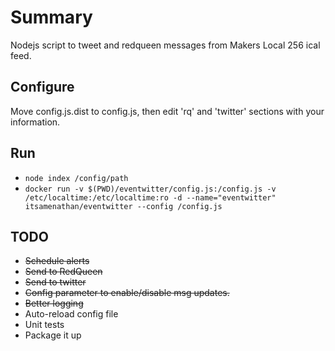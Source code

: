 # Summary
Nodejs script to tweet and redqueen messages from Makers Local 256  ical feed.

## Configure
Move config.js.dist to config.js, then edit 'rq' and 'twitter' sections with your information.

## Run
* ```node index /config/path```
* ```docker run -v $(PWD)/eventwitter/config.js:/config.js -v /etc/localtime:/etc/localtime:ro -d --name="eventwitter" itsamenathan/eventwitter --config /config.js```

## TODO
* ~~Schedule alerts~~
* ~~Send to RedQueen~~
* ~~Send to twitter~~
* ~~Config parameter to enable/disable msg updates.~~
* ~~Better logging~~
* Auto-reload config file
* Unit tests
* Package it up
